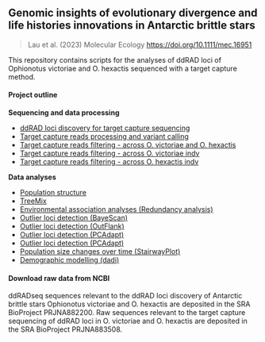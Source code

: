 ## Genomic insights of evolutionary divergence and life histories innovations in Antarctic brittle stars

> Lau et al. (2023) Molecular Ecology https://doi.org/10.1111/mec.16951

This repository contains scripts for the analyses of ddRAD loci of Ophionotus victoriae and O. hexactis sequenced with a target capture method.

#### Project outline

**Sequencing and data processing**  
- [ddRAD loci discovery for target capture sequencing](01.Loci_discovery_4_target_capture_seq.md)  
- [Target capture reads processing and variant calling](02.Target_capture_reads_processing.md)  
- [Target capture reads filtering - across O. victoriae and O. hexactis](03.Target_capture_SNPfiltering_dataset1.md)  
- [Target capture reads filtering - across O. victoriae indv](03.Target_capture_SNPfiltering_dataset2.md)  
- [Target capture reads filtering - across O. hexactis indv](03.Target_capture_SNPfiltering_dataset3.md)  

**Data analyses**  
- [Population structure](04.Analyse_population_structure.md)  
- [TreeMix](05.Analyse_TreeMix.md)  
- [Environmental association analyses (Redundancy analysis)](06.Analyse_RDA.md)  
- [Outlier loci detection (BayeScan)](07.Analyse_outlierloci_bayescan.md)  
- [Outlier loci detection (OutFlank)](07.Analyse_outlierloci_outflank.md)  
- [Outlier loci detection (PCAdapt)](07.Analyse_outlierloci_pcadapt.md)  
- [Outlier loci detection (PCAdapt)](07.Analyse_outlierloci_pcadapt.md)  
- [Population size changes over time (StairwayPlot)](08.Analyse_stairwayplot.md)  
- [Demographic modelling (dadi)](09.Analyse_dadi.md)  

#### Download raw data from NCBI

ddRADseq sequences relevant to the ddRAD loci discovery of Antarctic brittle stars Ophionotus victoriae and O. hexactis are deposited in the SRA BioProject PRJNA882200. Raw sequences relevant to the target capture sequencing of ddRAD loci in O. victoriae and O. hexactis are deposited in the SRA BioProject PRJNA883508.
